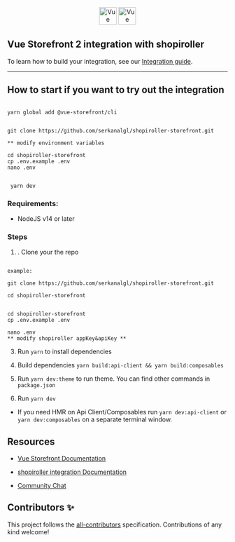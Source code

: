 

<div align="center">

<img  src="https://user-images.githubusercontent.com/1626923/137092657-fb398d20-b592-4661-a1f9-4135db0b61d5.png"  alt="Vue Storefront"  height="40px"  />

<img  src="https://www.shopiroller.com/wp-content/uploads/shopiroller_logo.png"  alt="Vue Storefront"  height="40px"  />

</div>

  

## Vue Storefront 2 integration with shopiroller

  



To learn how to build your integration, see our [Integration guide](https://docs.vuestorefront.io/v2/integrate/integration-guide.html).

  

------

  

<!-- ALL-CONTRIBUTORS-BADGE:START - Do not remove or modify this section -->

<!-- ALL-CONTRIBUTORS-BADGE:END -->

  

## How to start if you want to try out the integration


```

yarn global add @vue-storefront/cli

```

  ```

git clone https://github.com/serkanalgl/shopiroller-storefront.git

```

```
** modify environment variables

cd shopiroller-storefront
cp .env.example .env
nano .env

```

```

 yarn dev

```

### Requirements:

- NodeJS v14 or later
  

### Steps

1. . Clone your the repo

```

example:

git clone https://github.com/serkanalgl/shopiroller-storefront.git

cd shopiroller-storefront


cd shopiroller-storefront
cp .env.example .env

nano .env
** modify shopiroller appKey&apiKey **

```

3. Run `yarn` to install dependencies

4. Build dependencies `yarn build:api-client && yarn build:composables`

5. Run `yarn dev:theme` to run theme. You can find other commands in `package.json`

6.  Run `yarn dev`

  

- If you need HMR on Api Client/Composables run `yarn dev:api-client` or `yarn dev:composables` on a separate terminal window.

  

## Resources

  

- [Vue Storefront Documentation](https://docs.vuestorefront.io/v2/)

- [shopiroller integration Documentation](https://docs.vuestorefront.io/shopiroller)

- [Community Chat](https://discord.vuestorefront.io)

  
  

## Contributors ✨

  

<!-- ALL-CONTRIBUTORS-LIST:START - Do not remove or modify this section -->

  

<!-- ALL-CONTRIBUTORS-LIST:END -->

  

This project follows the [all-contributors](https://github.com/all-contributors/all-contributors) specification. Contributions of any kind welcome!